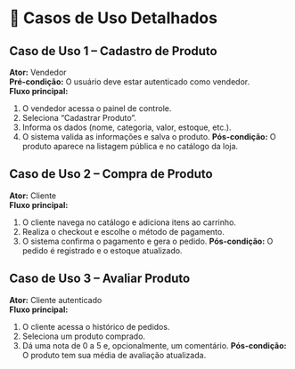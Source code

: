 # 📑 Casos de Uso Detalhados

## Caso de Uso 1 – Cadastro de Produto
**Ator:** Vendedor  
**Pré-condição:** O usuário deve estar autenticado como vendedor.  
**Fluxo principal:**
1. O vendedor acessa o painel de controle.
2. Seleciona “Cadastrar Produto”.
3. Informa os dados (nome, categoria, valor, estoque, etc.).
4. O sistema valida as informações e salva o produto.
**Pós-condição:** O produto aparece na listagem pública e no catálogo da loja.

## Caso de Uso 2 – Compra de Produto
**Ator:** Cliente  
**Fluxo principal:**
1. O cliente navega no catálogo e adiciona itens ao carrinho.
2. Realiza o checkout e escolhe o método de pagamento.
3. O sistema confirma o pagamento e gera o pedido.
**Pós-condição:** O pedido é registrado e o estoque atualizado.

## Caso de Uso 3 – Avaliar Produto
**Ator:** Cliente autenticado  
**Fluxo principal:**
1. O cliente acessa o histórico de pedidos.
2. Seleciona um produto comprado.
3. Dá uma nota de 0 a 5 e, opcionalmente, um comentário.
**Pós-condição:** O produto tem sua média de avaliação atualizada.


